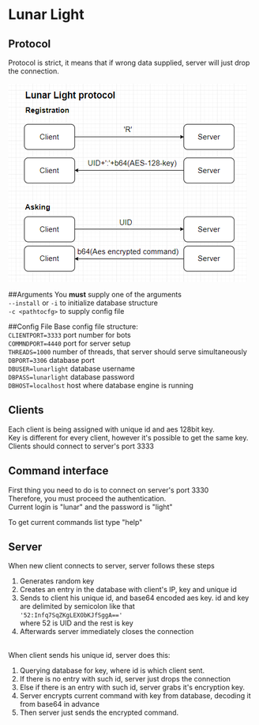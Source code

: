 # Lunar Light

## Protocol

Protocol is strict, it means that if wrong data supplied, server will just drop the connection.<br><br>
![LLP](llproto.PNG)

##Arguments
You <b>must</b> supply one of the arguments<br>
`--install` or `-i` to initialize database structure<br>
`-c <pathtocfg>` to supply config file<br>

##Config File
Base config file structure:<br>
`CLIENTPORT=3333` port number for bots<br>
 `COMMNDPORT=4440` port for server setup<br>
 `THREADS=1000` number of threads, that server should serve simultaneously<br>
 `DBPORT=3306` database port<br>
 `DBUSER=lunarlight` database username<br>
 `DBPASS=lunarlight` database password<br>
    `DBHOST=localhost` host where database engine is running<br>

## Clients
Each client is being assigned with unique id and aes 128bit key.<br>
Key is different for every client, however it's possible to get the same key.<br>
Clients should connect to server's port 3333

## Command interface 
First thing you need to do is to connect on server's port 3330<br>
Therefore, you must proceed the authentication.<br>
Current login is "lunar" and the password is "light"<br>

To get current commands list type "help"<br>

## Server
When new client connects to server, server follows these steps
1. Generates random key
2. Creates an entry in the database with client's IP, key and unique id
3. Sends to client his unique id, and base64 encoded aes key. id and key are delimited by semicolon like that<br>
`'52:Infq7SqZKgLEXObKJfSggA=='`<br>
where 52 is UID and the rest is key
4. Afterwards server immediately closes the connection
<br><br>

When client sends his unique id, server does this:
1. Querying database for key, where id is which client sent.
2. If there is no entry with such id, server just drops the connection
3. Else if there is an entry with such id, server grabs it's encryption key.
4. Server encrypts current command with key from database, decoding it from base64 in advance
5. Then server just sends the encrypted command.
